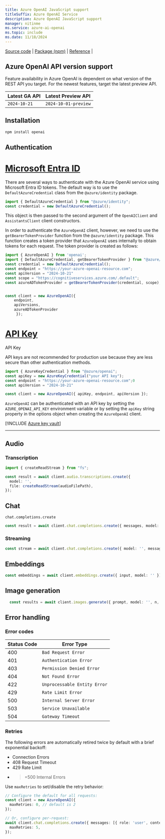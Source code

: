 ```yaml
---
title: Azure OpenAI JavaScript support
titleSuffix: Azure OpenAI Service
description: Azure OpenAI JavaScript support
manager: nitinme
ms.service: azure-ai-openai
ms.topic: include
ms.date: 11/18/2024
---
```


[Source code](https://github.com/openai/openai-node) | [Package (npm)](https://www.npmjs.com/package/openai) | [Reference](../../reference.md) |


## Azure OpenAI API version support

Feature availability in Azure OpenAI is dependent on what version of the REST API you target. For the newest features, target the latest preview API.

| Latest GA API | Latest Preview API|
|:-----|:------|
|`2024-10-21` |`2024-10-01-preview`|

## Installation

```cmd
npm install openai
```

## Authentication

# [Microsoft Entra ID](#tab/secure)

There are several ways to authenticate with the Azure OpenAI service using Microsoft Entra ID tokens. The default way is to use the `DefaultAzureCredential` class from the `@azure/identity` package.

```typescript
import { DefaultAzureCredential } from "@azure/identity";
const credential = new DefaultAzureCredential();
```

This object is then passed to the second argument of the `OpenAIClient` and `AssistantsClient` client constructors.

In order to authenticate the `AzureOpenAI` client, however, we need to use the `getBearerTokenProvider` function from the `@azure/identity` package. This function creates a token provider that `AzureOpenAI` uses internally to obtain tokens for each request. The token provider is created as follows:

```typescript
import { AzureOpenAI } from 'openai';
import { DefaultAzureCredential, getBearerTokenProvider } from "@azure/identity";
const credential = new DefaultAzureCredential();
const endpoint = "https://your-azure-openai-resource.com";
const apiVersion = "2024-10-21"
const scope = "https://cognitiveservices.azure.com/.default";
const azureADTokenProvider = getBearerTokenProvider(credential, scope);


const client = new AzureOpenAI({ 
    endpoint, 
    apiVersions,
    azureADTokenProvider
     });
```

# [API Key](#tab/api-key)

API Key

API keys are not recommended for production use because they are less secure than other authentication methods. 

```typescript
import { AzureKeyCredential } from "@azure/openai";
const apiKey = new AzureKeyCredential("your API key");
const endpoint = "https://your-azure-openai-resource.com";0
const apiVersion = "2024-10-21"

const client = new AzureOpenAI({ apiKey, endpoint, apiVersion });
```

`AzureOpenAI` can be authenticated with an API key by setting the `AZURE_OPENAI_API_KEY` environment variable or by setting the `apiKey` string property in the options object when creating the `AzureOpenAI` client.

[!INCLUDE [Azure key vault](~/reusable-content/ce-skilling/azure/includes/ai-services/security/azure-key-vault.md)]

---

## Audio

### Transcription

```typescript
import { createReadStream } from "fs";

const result = await client.audio.transcriptions.create({
  model: '',
  file: createReadStream(audioFilePath),
});
```

## Chat

`chat.completions.create`

```typescript
const result = await client.chat.completions.create({ messages, model: '', max_tokens: 100 });
```

### Streaming

```typescript
const stream = await client.chat.completions.create({ model: '', messages, max_tokens: 100, stream: true });
```

## Embeddings

```typescript
const embeddings = await client.embeddings.create({ input, model: '' });
```

## Image generation

```typescript
  const results = await client.images.generate({ prompt, model: '', n, size });
```

## Error handling

### Error codes

| Status Code | Error Type |
|----|---|
| 400         | `Bad Request Error`          |
| 401         | `Authentication Error`       |
| 403         | `Permission Denied Error`    |
| 404         | `Not Found Error`            |
| 422         | `Unprocessable Entity Error` |
| 429         | `Rate Limit Error`           |
| 500         | `Internal Server Error`      |
| 503         | `Service Unavailable`       |
| 504         | `Gateway Timeout` |

### Retries

The following errors are automatically retired twice by default with a brief exponential backoff:

- Connection Errors
- 408 Request Timeout
- 429 Rate Limit
- >=500 Internal Errors

Use `maxRetries` to set/disable the retry behavior:

```typescript
// Configure the default for all requests:
const client = new AzureOpenAI({
  maxRetries: 0, // default is 2
});

// Or, configure per-request:
await client.chat.completions.create({ messages: [{ role: 'user', content: 'How can I get the name of the current day in Node.js?' }], model: '' }, {
  maxRetries: 5,
});
```